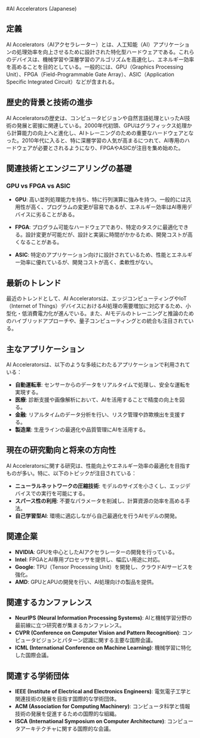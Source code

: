 #AI Accelerators (Japanese)

## 定義

AI Accelerators（AIアクセラレーター）とは、人工知能（AI）アプリケーションの処理効率を向上させるために設計された特化型ハードウェアである。これらのデバイスは、機械学習や深層学習のアルゴリズムを高速化し、エネルギー効率を高めることを目的としている。一般的には、GPU（Graphics Processing Unit）、FPGA（Field-Programmable Gate Array）、ASIC（Application Specific Integrated Circuit）などが含まれる。

## 歴史的背景と技術の進歩

AI Acceleratorsの歴史は、コンピュータビジョンや自然言語処理といったAI技術の発展と密接に関連している。2000年代初頭、GPUはグラフィックス処理から計算能力の向上へと進化し、AIトレーニングのための重要なハードウェアとなった。2010年代に入ると、特に深層学習の人気が高まるにつれて、AI専用のハードウェアが必要とされるようになり、FPGAやASICが注目を集め始めた。

## 関連技術とエンジニアリングの基礎

### GPU vs FPGA vs ASIC

- **GPU**: 高い並列処理能力を持ち、特に行列演算に強みを持つ。一般的には汎用性が高く、プログラムの変更が容易であるが、エネルギー効率はAI専用デバイスに劣ることがある。
  
- **FPGA**: プログラム可能なハードウェアであり、特定のタスクに最適化できる。設計変更が可能だが、設計と実装に時間がかかるため、開発コストが高くなることがある。
  
- **ASIC**: 特定のアプリケーション向けに設計されているため、性能とエネルギー効率に優れているが、開発コストが高く、柔軟性がない。

## 最新のトレンド

最近のトレンドとして、AI Acceleratorsは、エッジコンピューティングやIoT（Internet of Things）デバイスにおけるAI処理の需要増加に対応するため、小型化・低消費電力化が進んでいる。また、AIモデルのトレーニングと推論のためのハイブリッドアプローチや、量子コンピューティングとの統合も注目されている。

## 主なアプリケーション

AI Acceleratorsは、以下のような多岐にわたるアプリケーションで利用されている：

- **自動運転車**: センサーからのデータをリアルタイムで処理し、安全な運転を実現する。
- **医療**: 診断支援や画像解析において、AIを活用することで精度の向上を図る。
- **金融**: リアルタイムのデータ分析を行い、リスク管理や詐欺検出を支援する。
- **製造業**: 生産ラインの最適化や品質管理にAIを活用する。

## 現在の研究動向と将来の方向性

AI Acceleratorsに関する研究は、性能向上やエネルギー効率の最適化を目指すものが多い。特に、以下のトピックが注目されている：

- **ニューラルネットワークの圧縮技術**: モデルのサイズを小さくし、エッジデバイスでの実行を可能にする。
- **スパース性の利用**: 不要なパラメータを削減し、計算資源の効率を高める手法。
- **自己学習型AI**: 環境に適応しながら自己最適化を行うAIモデルの開発。

## 関連企業

- **NVIDIA**: GPUを中心としたAIアクセラレーターの開発を行っている。
- **Intel**: FPGAとAI専用プロセッサを提供し、幅広い用途に対応。
- **Google**: TPU（Tensor Processing Unit）を開発し、クラウドAIサービスを強化。
- **AMD**: GPUとAPUの開発を行い、AI処理向けの製品を提供。

## 関連するカンファレンス

- **NeurIPS (Neural Information Processing Systems)**: AIと機械学習分野の最前線に立つ研究者が集まるカンファレンス。
- **CVPR (Conference on Computer Vision and Pattern Recognition)**: コンピュータビジョンとパターン認識に関する主要な国際会議。
- **ICML (International Conference on Machine Learning)**: 機械学習に特化した国際会議。

## 関連する学術団体

- **IEEE (Institute of Electrical and Electronics Engineers)**: 電気電子工学と関連技術の発展を目指す国際的な学術団体。
- **ACM (Association for Computing Machinery)**: コンピュータ科学と情報技術の発展を促進するための国際的な組織。
- **ISCA (International Symposium on Computer Architecture)**: コンピュータアーキテクチャに関する国際的な会議。
